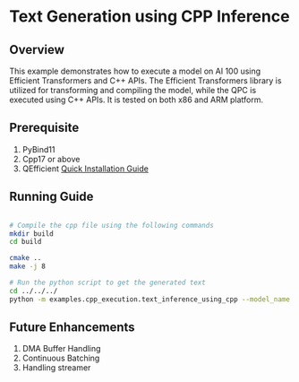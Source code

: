 
# Text Generation using CPP Inference

## Overview
This example demonstrates how to execute a model on AI 100 using Efficient Transformers and C++ APIs. The Efficient Transformers library is utilized for transforming and compiling the model, while the QPC is executed using C++ APIs. It is tested on both x86 and ARM platform.

## Prerequisite
1. PyBind11
2. Cpp17 or above
3. QEfficient [Quick Installation Guide]( https://github.com/quic/efficient-transformers?tab=readme-ov-file#quick-installation)

## Running Guide
```bash

# Compile the cpp file using the following commands
mkdir build
cd build

cmake ..
make -j 8

# Run the python script to get the generated text
cd ../../../
python -m examples.cpp_execution.text_inference_using_cpp --model_name gpt2 --batch_size 1 --prompt_len 32 --ctx_len 128 --mxfp6 --num_cores 14 --device_group [0] --prompt "My name is" --mos 1 --aic_enable_depth_first

```

## Future Enhancements
1. DMA Buffer Handling
2. Continuous Batching
3. Handling streamer
